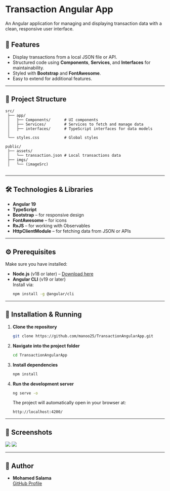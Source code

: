 # Transaction Angular App

An Angular application for managing and displaying transaction data with a clean, responsive user interface.

## 📌 Features
- Display transactions from a local JSON file or API.
- Structured code using **Components**, **Services**, and **Interfaces** for maintainability.
- Styled with **Bootstrap** and **FontAwesome**.
- Easy to extend for additional features.

---

## 📂 Project Structure
```
src/
 ├── app/
 │   ├── Components/      # UI components
 │   ├── Services/        # Services to fetch and manage data
 │   ├── interfaces/      # TypeScript interfaces for data models
 │   
 └── styles.css           # Global styles

public/
 ├── assets/
 │   └── transaction.json # Local transactions data
 ├── imgs/
 │   └── (imageSrc)
 
```

---

## 🛠️ Technologies & Libraries
- **Angular 19**
- **TypeScript**
- **Bootstrap** – for responsive design
- **FontAwesome** – for icons
- **RxJS** – for working with Observables
- **HttpClientModule** – for fetching data from JSON or APIs

---

## ⚙️ Prerequisites
Make sure you have installed:
- **Node.js** (v18 or later) – [Download here](https://nodejs.org/)
- **Angular CLI** (v19 or later)  
  Install via:
  ```bash
  npm install -g @angular/cli
  ```

---

## 🚀 Installation & Running
1. **Clone the repository**
   ```bash
   git clone https://github.com/manoo25/TransactionAngularApp.git
   ```

2. **Navigate into the project folder**
   ```bash
   cd TransactionAngularApp
   ```

3. **Install dependencies**
   ```bash
   npm install
   ```

4. **Run the development server**
   ```bash
   ng serve -o
   ```
   The project will automatically open in your browser at:
   ```
   http://localhost:4200/
   ```

---

## 📸 Screenshots
<img src='imgs/mob.png'/>
<img src='imgs/screen.png'/>

---

## 👤 Author
- **Mohamed Salama**  
  [GitHub Profile](https://github.com/manoo25)



